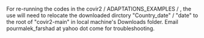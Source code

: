 For re-running the codes in the covir2 / ADAPTATIONS_EXAMPLES / , the use will need to relocate the downloaded dirctory "Country_date" / "date" to the root of "covir2-main" in local machine's Downloads folder. Email pourmalek_farshad at yahoo dot come for troubleshooting.  
